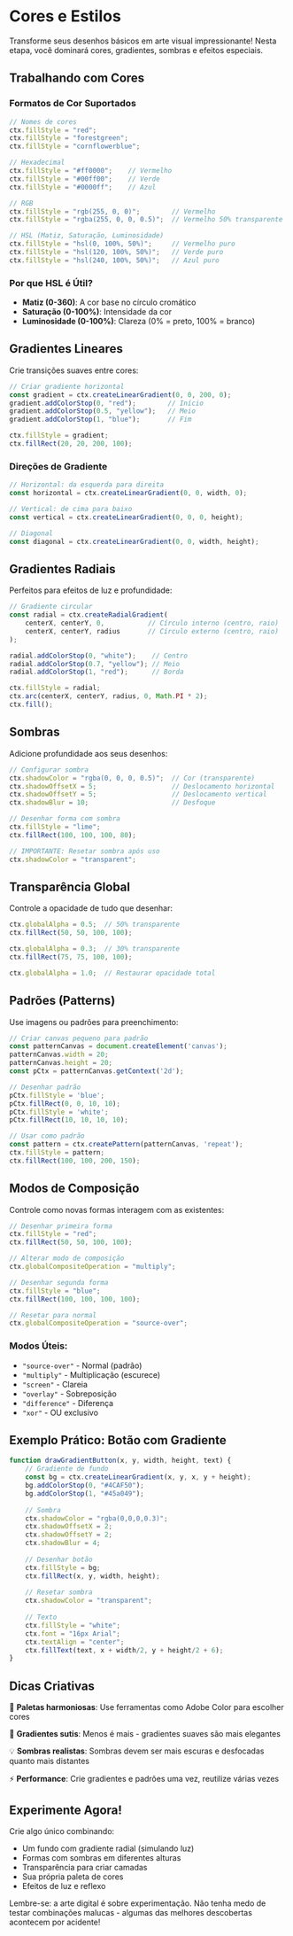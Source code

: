 # Cores e Estilos

Transforme seus desenhos básicos em arte visual impressionante! Nesta etapa, você dominará cores, gradientes, sombras e efeitos especiais.

## Trabalhando com Cores

### Formatos de Cor Suportados

```javascript
// Nomes de cores
ctx.fillStyle = "red";
ctx.fillStyle = "forestgreen";
ctx.fillStyle = "cornflowerblue";

// Hexadecimal
ctx.fillStyle = "#ff0000";    // Vermelho
ctx.fillStyle = "#00ff00";    // Verde
ctx.fillStyle = "#0000ff";    // Azul

// RGB
ctx.fillStyle = "rgb(255, 0, 0)";        // Vermelho
ctx.fillStyle = "rgba(255, 0, 0, 0.5)";  // Vermelho 50% transparente

// HSL (Matiz, Saturação, Luminosidade)
ctx.fillStyle = "hsl(0, 100%, 50%)";     // Vermelho puro
ctx.fillStyle = "hsl(120, 100%, 50%)";   // Verde puro
ctx.fillStyle = "hsl(240, 100%, 50%)";   // Azul puro
```

### Por que HSL é Útil?
- **Matiz (0-360)**: A cor base no círculo cromático
- **Saturação (0-100%)**: Intensidade da cor
- **Luminosidade (0-100%)**: Clareza (0% = preto, 100% = branco)

## Gradientes Lineares

Crie transições suaves entre cores:

```javascript
// Criar gradiente horizontal
const gradient = ctx.createLinearGradient(0, 0, 200, 0);
gradient.addColorStop(0, "red");        // Início
gradient.addColorStop(0.5, "yellow");   // Meio
gradient.addColorStop(1, "blue");       // Fim

ctx.fillStyle = gradient;
ctx.fillRect(20, 20, 200, 100);
```

### Direções de Gradiente
```javascript
// Horizontal: da esquerda para direita
const horizontal = ctx.createLinearGradient(0, 0, width, 0);

// Vertical: de cima para baixo
const vertical = ctx.createLinearGradient(0, 0, 0, height);

// Diagonal
const diagonal = ctx.createLinearGradient(0, 0, width, height);
```

## Gradientes Radiais

Perfeitos para efeitos de luz e profundidade:

```javascript
// Gradiente circular
const radial = ctx.createRadialGradient(
    centerX, centerY, 0,           // Círculo interno (centro, raio)
    centerX, centerY, radius       // Círculo externo (centro, raio)
);

radial.addColorStop(0, "white");    // Centro
radial.addColorStop(0.7, "yellow"); // Meio
radial.addColorStop(1, "red");      // Borda

ctx.fillStyle = radial;
ctx.arc(centerX, centerY, radius, 0, Math.PI * 2);
ctx.fill();
```

## Sombras

Adicione profundidade aos seus desenhos:

```javascript
// Configurar sombra
ctx.shadowColor = "rgba(0, 0, 0, 0.5)";  // Cor (transparente)
ctx.shadowOffsetX = 5;                   // Deslocamento horizontal
ctx.shadowOffsetY = 5;                   // Deslocamento vertical
ctx.shadowBlur = 10;                     // Desfoque

// Desenhar forma com sombra
ctx.fillStyle = "lime";
ctx.fillRect(100, 100, 100, 80);

// IMPORTANTE: Resetar sombra após uso
ctx.shadowColor = "transparent";
```

## Transparência Global

Controle a opacidade de tudo que desenhar:

```javascript
ctx.globalAlpha = 0.5;  // 50% transparente
ctx.fillRect(50, 50, 100, 100);

ctx.globalAlpha = 0.3;  // 30% transparente
ctx.fillRect(75, 75, 100, 100);

ctx.globalAlpha = 1.0;  // Restaurar opacidade total
```

## Padrões (Patterns)

Use imagens ou padrões para preenchimento:

```javascript
// Criar canvas pequeno para padrão
const patternCanvas = document.createElement('canvas');
patternCanvas.width = 20;
patternCanvas.height = 20;
const pCtx = patternCanvas.getContext('2d');

// Desenhar padrão
pCtx.fillStyle = 'blue';
pCtx.fillRect(0, 0, 10, 10);
pCtx.fillStyle = 'white';
pCtx.fillRect(10, 10, 10, 10);

// Usar como padrão
const pattern = ctx.createPattern(patternCanvas, 'repeat');
ctx.fillStyle = pattern;
ctx.fillRect(100, 100, 200, 150);
```

## Modos de Composição

Controle como novas formas interagem com as existentes:

```javascript
// Desenhar primeira forma
ctx.fillStyle = "red";
ctx.fillRect(50, 50, 100, 100);

// Alterar modo de composição
ctx.globalCompositeOperation = "multiply";

// Desenhar segunda forma
ctx.fillStyle = "blue";
ctx.fillRect(100, 100, 100, 100);

// Resetar para normal
ctx.globalCompositeOperation = "source-over";
```

### Modos Úteis:
- `"source-over"` - Normal (padrão)
- `"multiply"` - Multiplicação (escurece)
- `"screen"` - Clareia
- `"overlay"` - Sobreposição
- `"difference"` - Diferença
- `"xor"` - OU exclusivo

## Exemplo Prático: Botão com Gradiente

```javascript
function drawGradientButton(x, y, width, height, text) {
    // Gradiente de fundo
    const bg = ctx.createLinearGradient(x, y, x, y + height);
    bg.addColorStop(0, "#4CAF50");
    bg.addColorStop(1, "#45a049");
    
    // Sombra
    ctx.shadowColor = "rgba(0,0,0,0.3)";
    ctx.shadowOffsetX = 2;
    ctx.shadowOffsetY = 2;
    ctx.shadowBlur = 4;
    
    // Desenhar botão
    ctx.fillStyle = bg;
    ctx.fillRect(x, y, width, height);
    
    // Resetar sombra
    ctx.shadowColor = "transparent";
    
    // Texto
    ctx.fillStyle = "white";
    ctx.font = "16px Arial";
    ctx.textAlign = "center";
    ctx.fillText(text, x + width/2, y + height/2 + 6);
}
```

## Dicas Criativas

🌈 **Paletas harmoniosas**: Use ferramentas como Adobe Color para escolher cores

🎨 **Gradientes sutis**: Menos é mais - gradientes suaves são mais elegantes

💡 **Sombras realistas**: Sombras devem ser mais escuras e desfocadas quanto mais distantes

⚡ **Performance**: Crie gradientes e padrões uma vez, reutilize várias vezes

## Experimente Agora!

Crie algo único combinando:
- Um fundo com gradiente radial (simulando luz)
- Formas com sombras em diferentes alturas
- Transparência para criar camadas
- Sua própria paleta de cores
- Efeitos de luz e reflexo

Lembre-se: a arte digital é sobre experimentação. Não tenha medo de testar combinações malucas - algumas das melhores descobertas acontecem por acidente!
